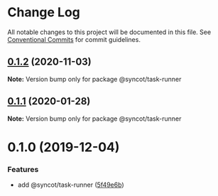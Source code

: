 # Change Log

All notable changes to this project will be documented in this file.
See [Conventional Commits](https://conventionalcommits.org) for commit guidelines.

## [0.1.2](https://github.com/SyncOT/SyncOT/compare/@syncot/task-runner@0.1.1...@syncot/task-runner@0.1.2) (2020-11-03)

**Note:** Version bump only for package @syncot/task-runner





## [0.1.1](https://github.com/SyncOT/SyncOT/compare/@syncot/task-runner@0.1.0...@syncot/task-runner@0.1.1) (2020-01-28)

**Note:** Version bump only for package @syncot/task-runner





# 0.1.0 (2019-12-04)


### Features

* add @syncot/task-runner ([5f49e6b](https://github.com/SyncOT/SyncOT/commit/5f49e6b896070016694f061045e1f3694c387be0))
